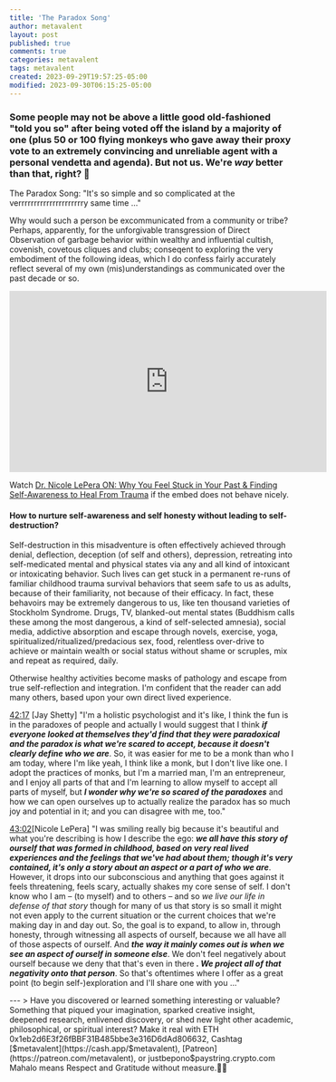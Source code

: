 ```yaml
---
title: 'The Paradox Song'
author: metavalent
layout: post
published: true
comments: true
categories: metavalent
tags: metavalent
created: 2023-09-29T19:57:25-05:00
modified: 2023-09-30T06:15:25-05:00
---
```


### Some people may not be above a little good old-fashioned "told you so" after being voted off the island by a majority of one (plus 50 or 100 flying monkeys who gave away their proxy vote to an extremely convincing and unreliable agent with a personal vendetta and agenda). But not us. We're <em>way</em> better than that, right? 🤣

<!-- Native HTML5 Embed - GitHub LFS storage: append ?raw=true  
<video width="560" height="320" controls>
  <source src="https://github.com/metavalent/metavalent.github.io/blob/gh-pages/assets/audio-video/FILENAME.mp4?raw=true" type="video/mp4">
  <source src=src="https://github.com/metavalent/metavalent.github.io/blob/gh-pages/assets/audio-video/FILENAME.webm?raw=true" type="video/webm">
Your browser does not support the video tag.
</video>
-->

<p>The Paradox Song: "It's so simple and so complicated at the verrrrrrrrrrrrrrrrrrrrry same time ..."</p>

<p>Why would such a person be excommunicated from a community or tribe? Perhaps, apparently, for the unforgivable transgression of Direct Observation of garbage behavior within wealthy and influential cultish, covenish, covetous cliques and clubs; conseqent to exploring the very embodiment of the following ideas, which I do confess fairly accurately reflect several of my own (mis)understandings as communicated over the past decade or so.</p>

<!-- YouTube Player -->
<iframe id="ytplayer" type="text/html" width="560" height="320"
  src="https://www.youtube.com/embed/scKpJ3Rf3qE?autoplay=1"
  frameborder="0"></iframe>

Watch [Dr. Nicole LePera ON: Why You Feel Stuck in Your Past & Finding Self-Awareness to Heal From Trauma](https://youtu.be/scKpJ3Rf3qE) if the embed does not behave nicely.

<!-- HTML5 Audio Embed - GitHub LFS storage: append ?raw=true  
<audio controls>
  <source src="https://github.com/metavalent/metavalent.github.io/blob/gh-pages/assets/audio-video/FILENAME.mp4?raw=true" type="audio/mpeg">
  <source src="https://github.com/metavalent/metavalent.github.io/blob/gh-pages/assets/audio-video/FILENAME.mp4?raw=true" type="audio/ogg">
Your browser does not support the audio element.
</audio>
-->

<!-- For custom thumbnail
![Dr. Nicole LePera ON: Why You Feel Stuck in Your Past & Finding Self-Awareness to Heal From Trauma](/assets/images/image.jpg "Dr. Nicole LePera ON: Why You Feel Stuck in Your Past & Finding Self-Awareness to Heal From Trauma")
-->

<h4>How to nurture self-awareness and self honesty without leading to self-destruction?</h4>

<p>Self-destruction in this misadventure is often effectively achieved through denial, deflection, deception (of self and others), depression, retreating into self-medicated mental and physical states via any and all kind of intoxicant or intoxicating behavior. Such lives can get stuck in a permanent re-runs of familiar childhood trauma survival behaviors that seem safe to us as adults, because of their familiarity, not because of their efficacy. In fact, these behavoirs may be extremely dangerous to us, like ten thousand varieties of Stockholm Syndrome. Drugs, TV, blanked-out mental states (Buddhism calls these among the most dangerous, a kind of self-selected amnesia), social media, addictive absorption and escape through novels, exercise, yoga, spiritualized/ritualized/predacious sex, food, relentless over-drive to achieve or maintain wealth or social status without shame or scruples, mix and repeat as required, daily.</p>

<p>Otherwise healthy activities become masks of pathology and escape from true self-reflection and integration. I'm confident that the reader can add many others, based upon your own direct lived experience.</p>

<p><a href="https://www.youtu.be/scKpJ3Rf3qE?t=2537s" target="_blank">42:17</a> [Jay Shetty] "I'm a holistic psychologist and it's like, I think the fun is in the paradoxes of people and actually I would suggest that I think <strong><em>if everyone looked at themselves they'd find that they were paradoxical and the paradox is what we're scared to accept, because it doesn't clearly define who we are</em></strong>. So, it was easier for me to be a monk than who I am today, where I'm like yeah, I think like a monk, but I don't live like one. I adopt the practices of monks, but I'm a married man, I'm an entrepreneur, and I enjoy all parts of that and I'm learning to allow myself to accept all parts of myself, but <strong><em>I wonder why we're so scared of the paradoxes</em></strong> and how we can open ourselves up to actually realize the paradox has so much joy and potential in it; and you can disagree with me, too."</p>

<p><a href="https://youtu.be/scKpJ3Rf3qE?t=2582" target="_blank">43:02</a>[Nicole LePera] "I was smiling really big because it's beautiful and what you're describing is how I describe the ego: <strong><em>we all have this story of ourself that was formed in childhood, based on very real lived experiences and the feelings that we've had about them; though it's very contained, it's only a story about an aspect or a part of who we are</em></strong>. However, it drops into our subconscious and anything that goes against it feels threatening, feels scary, actually shakes my core sense of self. I don't know who I am &ndash; (to myself) and to others &ndash; and so <em>we live our life in defense of that story</em> though for many of us that story is so small it might not even apply to the current situation or the current choices that we're making day in and day out. So, the goal is to expand, to allow in, through honesty, through witnessing all aspects of ourself, because we all have all of those aspects of ourself. And <strong><em>the way it mainly comes out is when we see an aspect of ourself in someone else</strong></em>. We don't feel negatively about ourself because we deny that that's even in there <strong><em>. We project all of that negativity onto that person</em></strong>. So that's oftentimes where I offer as a great point (to begin self-)exploration and I'll share one with you ..."</p>
<p></p>
<p></p>
<p></p>
<p></p>
---
> Have you discovered or learned something interesting or valuable? Something that piqued your imagination, sparked creative insight, deepened research, enlivened discovery, or shed new light other academic, philosophical, or spiritual interest? Make it real with ETH 0x1eb2d6E3f26fBBF31B485bbe3e316D6dAd806632, Cashtag [$metavalent](https://cash.app/$metavalent), [Patreon](https://patreon.com/metavalent), or justbepono$paystring.crypto.com Mahalo means Respect and Gratitude without measure.🙏🏼

